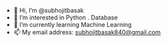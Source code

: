 - 👋 Hi, I’m @subhojitbasak
- 👀 I’m interested in Python . Database 
- 🌱 I’m currently learning Machine Learning
- 📫 My email address: subhojitbasak840@gmail.com

<!---
subhojitbasak/subhojitbasak is a ✨ special ✨ repository because its `README.md` (this file) appears on your GitHub profile.
You can click the Preview link to take a look at your changes.
--->
